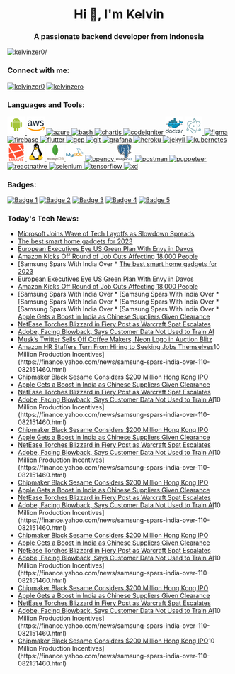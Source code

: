 <h1 align="center">Hi 👋, I'm Kelvin</h1>
<h3 align="center">A passionate backend developer from Indonesia</h3>
<p align="left"> <img src=https://komarev.com/ghpvc/?username=kelvinzer0 alt=kelvinzer0/> </p>

<h3 align="left">Connect with me:</h3>
<p align="left">
    <a href="https://dev.to/kelvinzer0" target="blank"><img align="center" src="https://cdn.jsdelivr.net/npm/simple-icons@3.0.1/icons/dev-dot-to.svg" alt="kelvinzer0" height="30" width="40" /></a>
    <a href="https://linkedin.com/in/kelvinzero" target="blank"><img align="center" src="https://cdn.jsdelivr.net/npm/simple-icons@3.0.1/icons/linkedin.svg" alt="kelvinzero" height="30" width="40" /></a>
</p>

<h3 align="left">Languages and Tools:</h3>
<p align="left">
    <a href="https://developer.android.com" target="_blank" rel="noreferrer"> <img src="https://raw.githubusercontent.com/devicons/devicon/master/icons/android/android-original-wordmark.svg" alt="android" width="40" height="40" /> </a>
    <a href="https://aws.amazon.com" target="_blank" rel="noreferrer"> <img src="https://raw.githubusercontent.com/devicons/devicon/master/icons/amazonwebservices/amazonwebservices-original-wordmark.svg" alt="aws" width="40" height="40" /> </a>
    <a href="https://azure.microsoft.com/en-in/" target="_blank" rel="noreferrer">
    <img src="https://www.vectorlogo.zone/logos/microsoft_azure/microsoft_azure-icon.svg" alt="azure" width="40" height="40" /> </a>
    <a href="https://www.gnu.org/software/bash/" target="_blank" rel="noreferrer"> <img src="https://www.vectorlogo.zone/logos/gnu_bash/gnu_bash-icon.svg" alt="bash" width="40" height="40" /> </a>
    <a href="https://www.chartjs.org" target="_blank" rel="noreferrer"> <img src="https://www.chartjs.org/media/logo-title.svg" alt="chartjs" width="40" height="40" /> </a>
    <a href="https://codeigniter.com" target="_blank" rel="noreferrer"> <img src="https://cdn.worldvectorlogo.com/logos/codeigniter.svg" alt="codeigniter" width="40" height="40" /> </a>
    <a href="https://www.docker.com/" target="_blank" rel="noreferrer"> <img src="https://raw.githubusercontent.com/devicons/devicon/master/icons/docker/docker-original-wordmark.svg" alt="docker" width="40" height="40" /> </a>
    <a href="https://www.electronjs.org" target="_blank" rel="noreferrer"> <img src="https://raw.githubusercontent.com/devicons/devicon/master/icons/electron/electron-original.svg" alt="electron" width="40" height="40" /> </a>
    <a href="https://www.figma.com/" target="_blank" rel="noreferrer"> <img src="https://www.vectorlogo.zone/logos/figma/figma-icon.svg" alt="figma" width="40" height="40" /> </a>
    <a href="https://firebase.google.com/" target="_blank" rel="noreferrer"> <img src="https://www.vectorlogo.zone/logos/firebase/firebase-icon.svg" alt="firebase" width="40" height="40" /> </a>
    <a href="https://flutter.dev" target="_blank" rel="noreferrer"> <img src="https://www.vectorlogo.zone/logos/flutterio/flutterio-icon.svg" alt="flutter" width="40" height="40" /> </a>
    <a href="https://cloud.google.com" target="_blank" rel="noreferrer"> <img src="https://www.vectorlogo.zone/logos/google_cloud/google_cloud-icon.svg" alt="gcp" width="40" height="40" /> </a>
    <a href="https://git-scm.com/" target="_blank" rel="noreferrer"> <img src="https://www.vectorlogo.zone/logos/git-scm/git-scm-icon.svg" alt="git" width="40" height="40" /> </a>
    <a href="https://grafana.com" target="_blank" rel="noreferrer"> <img src="https://www.vectorlogo.zone/logos/grafana/grafana-icon.svg" alt="grafana" width="40" height="40" /> </a>
    <a href="https://heroku.com" target="_blank" rel="noreferrer"> <img src="https://www.vectorlogo.zone/logos/heroku/heroku-icon.svg" alt="heroku" width="40" height="40" /> </a>
    <a href="https://jekyllrb.com/" target="_blank" rel="noreferrer"> <img src="https://www.vectorlogo.zone/logos/jekyllrb/jekyllrb-icon.svg" alt="jekyll" width="40" height="40" /> </a>
    <a href="https://kubernetes.io" target="_blank" rel="noreferrer"> <img src="https://www.vectorlogo.zone/logos/kubernetes/kubernetes-icon.svg" alt="kubernetes" width="40" height="40" /> </a>
    <a href="https://laravel.com/" target="_blank" rel="noreferrer"> <img src="https://raw.githubusercontent.com/devicons/devicon/master/icons/laravel/laravel-plain-wordmark.svg" alt="laravel" width="40" height="40" /> </a>
    <a href="https://www.linux.org/" target="_blank" rel="noreferrer"> <img src="https://raw.githubusercontent.com/devicons/devicon/master/icons/linux/linux-original.svg" alt="linux" width="40" height="40" /> </a>
    <a href="https://www.mongodb.com/" target="_blank" rel="noreferrer"> <img src="https://raw.githubusercontent.com/devicons/devicon/master/icons/mongodb/mongodb-original-wordmark.svg" alt="mongodb" width="40" height="40" /> </a>
    <a href="https://www.mysql.com/" target="_blank" rel="noreferrer"> <img src="https://raw.githubusercontent.com/devicons/devicon/master/icons/mysql/mysql-original-wordmark.svg" alt="mysql" width="40" height="40" /> </a>
    <a href="https://opencv.org/" target="_blank" rel="noreferrer"> <img src="https://www.vectorlogo.zone/logos/opencv/opencv-icon.svg" alt="opencv" width="40" height="40" /> </a>
    <a href="https://www.postgresql.org" target="_blank" rel="noreferrer"> <img src="https://raw.githubusercontent.com/devicons/devicon/master/icons/postgresql/postgresql-original-wordmark.svg" alt="postgresql" width="40" height="40" /> </a>
    <a href="https://postman.com" target="_blank" rel="noreferrer"> <img src="https://www.vectorlogo.zone/logos/getpostman/getpostman-icon.svg" alt="postman" width="40" height="40" /> </a>
    <a href="https://github.com/puppeteer/puppeteer" target="_blank" rel="noreferrer"> <img src="https://www.vectorlogo.zone/logos/pptrdev/pptrdev-official.svg" alt="puppeteer" width="40" height="40" /> </a>
    <a href="https://reactnative.dev/" target="_blank" rel="noreferrer"> <img src="https://reactnative.dev/img/header_logo.svg" alt="reactnative" width="40" height="40" /> </a>
    <a href="https://www.selenium.dev" target="_blank" rel="noreferrer"> <img src="https://raw.githubusercontent.com/detain/svg-logos/780f25886640cef088af994181646db2f6b1a3f8/svg/selenium-logo.svg" alt="selenium" width="40" height="40" /> </a>
    <a href="https://www.tensorflow.org" target="_blank" rel="noreferrer"> <img src="https://www.vectorlogo.zone/logos/tensorflow/tensorflow-icon.svg" alt="tensorflow" width="40" height="40" /> </a>
    <a href="https://www.adobe.com/products/xd.html" target="_blank" rel="noreferrer"> <img src="https://cdn.worldvectorlogo.com/logos/adobe-xd.svg" alt="xd" width="40" height="40" /> </a>
</p>

<h3 align="left">Badges:</h3>
<p align="left">
<a href="https://www.credly.com/badges/0abb5bd7-8acd-43e5-a68a-2b3b67987daa/embedded" target="_blank"><img src="https://images.credly.com/images/f70ce45d-0fc5-4e82-a49c-10386b3b5b08/image.png" alt="Badge 1" width="40" height="40"></a>
<a href="https://www.credly.com/badges/4e3b3c9e-dfd3-4ece-a957-3d126ee20b6e/embedded" target="_blank"><img src="https://images.credly.com/images/964d28c3-1543-4e23-bc30-97a2cdc15a59/image.png" alt="Badge 2" width="40" height="40"></a>
<a href="https://www.credly.com/badges/c26ff9be-2fca-4fe7-b022-84f1cb350f16/embedded" target="_blank"><img src="https://images.credly.com/images/0571ab1d-f43b-43d9-9c68-8ebd0ebd61b7/Python_for_Data_Sci_and_AI_Foundational.png" alt="Badge 3" width="40" height="40"></a>
<a href="https://www.credly.com/badges/2c00d2f4-8660-45cc-8ee1-fb11be7378b8/embedded" target="_blank"><img src="https://images.credly.com/images/3cd98d8a-c224-4f8f-a839-d0a87422f2c1/Python_Project_for_AI_and_Application_Development.png" alt="Badge 4" width="40" height="40"></a>
<a href="https://www.credly.com/badges/966890c4-3f82-4d57-b82a-05b7faf53781/embedded" target="_blank"><img src="https://images.credly.com/images/767c6a2b-4026-4395-80a2-0d2cb1eff8af/image.png" alt="Badge 5" width="40" height="40"></a>
</p>

### Today's Tech News:

<!--START_SECTION:feed-->
* [Microsoft Joins Wave of Tech Layoffs as Slowdown Spreads](https:&#x2F;&#x2F;finance.yahoo.com&#x2F;news&#x2F;tech-companies-keep-slashing-jobs-004012234.html)
* [The best smart home gadgets for 2023](https:&#x2F;&#x2F;finance.yahoo.com&#x2F;news&#x2F;best-smart-home-devices-154557162.html)
* [European Executives Eye US Green Plan With Envy in Davos](https:&#x2F;&#x2F;finance.yahoo.com&#x2F;news&#x2F;european-executives-eye-us-green-140005764.html)
* [Amazon Kicks Off Round of Job Cuts Affecting 18,000 People](https:&#x2F;&#x2F;finance.yahoo.com&#x2F;news&#x2F;amazon-kicks-off-round-job-094757046.html)
* [Samsung Spars With India Over * [The best smart home gadgets for 2023](https:&#x2F;&#x2F;finance.yahoo.com&#x2F;news&#x2F;best-smart-home-devices-154557162.html)
* [European Executives Eye US Green Plan With Envy in Davos](https:&#x2F;&#x2F;finance.yahoo.com&#x2F;news&#x2F;european-executives-eye-us-green-140005764.html)
* [Amazon Kicks Off Round of Job Cuts Affecting 18,000 People](https:&#x2F;&#x2F;finance.yahoo.com&#x2F;news&#x2F;amazon-kicks-off-round-job-094757046.html)
* [Samsung Spars With India Over * [Samsung Spars With India Over * [Samsung Spars With India Over * [Samsung Spars With India Over * [Samsung Spars With India Over * [Samsung Spars With India Over * [Apple Gets a Boost in India as Chinese Suppliers Given Clearance](https:&#x2F;&#x2F;finance.yahoo.com&#x2F;news&#x2F;apple-gets-boost-india-chinese-042818198.html)
* [NetEase Torches Blizzard in Fiery Post as Warcraft Spat Escalates](https:&#x2F;&#x2F;finance.yahoo.com&#x2F;news&#x2F;netease-torches-blizzard-fiery-post-013058172.html)
* [Adobe, Facing Blowback, Says Customer Data Not Used to Train AI](https:&#x2F;&#x2F;finance.yahoo.com&#x2F;news&#x2F;adobe-facing-blowback-says-customer-005827478.html)
* [Musk’s Twitter Sells Off Coffee Makers, Neon Logo in Auction Blitz](https:&#x2F;&#x2F;finance.yahoo.com&#x2F;news&#x2F;musk-twitter-sells-off-coffee-223249348.html)
* [Amazon HR Staffers Turn From Hiring to Seeking Jobs Themselves](https:&#x2F;&#x2F;finance.yahoo.com&#x2F;news&#x2F;amazon-hr-staffers-turn-hiring-185015760.html)10 Million Production Incentives](https:&#x2F;&#x2F;finance.yahoo.com&#x2F;news&#x2F;samsung-spars-india-over-110-082151460.html)
* [Chipmaker Black Sesame Considers $200 Million Hong Kong IPO](https:&#x2F;&#x2F;finance.yahoo.com&#x2F;news&#x2F;chipmaker-black-sesame-considers-200-075435742.html)
* [Apple Gets a Boost in India as Chinese Suppliers Given Clearance](https:&#x2F;&#x2F;finance.yahoo.com&#x2F;news&#x2F;apple-gets-boost-india-chinese-042818198.html)
* [NetEase Torches Blizzard in Fiery Post as Warcraft Spat Escalates](https:&#x2F;&#x2F;finance.yahoo.com&#x2F;news&#x2F;netease-torches-blizzard-fiery-post-013058172.html)
* [Adobe, Facing Blowback, Says Customer Data Not Used to Train AI](https:&#x2F;&#x2F;finance.yahoo.com&#x2F;news&#x2F;adobe-facing-blowback-says-customer-005827478.html)10 Million Production Incentives](https:&#x2F;&#x2F;finance.yahoo.com&#x2F;news&#x2F;samsung-spars-india-over-110-082151460.html)
* [Chipmaker Black Sesame Considers $200 Million Hong Kong IPO](https:&#x2F;&#x2F;finance.yahoo.com&#x2F;news&#x2F;chipmaker-black-sesame-considers-200-075435742.html)
* [Apple Gets a Boost in India as Chinese Suppliers Given Clearance](https:&#x2F;&#x2F;finance.yahoo.com&#x2F;news&#x2F;apple-gets-boost-india-chinese-042818198.html)
* [NetEase Torches Blizzard in Fiery Post as Warcraft Spat Escalates](https:&#x2F;&#x2F;finance.yahoo.com&#x2F;news&#x2F;netease-torches-blizzard-fiery-post-013058172.html)
* [Adobe, Facing Blowback, Says Customer Data Not Used to Train AI](https:&#x2F;&#x2F;finance.yahoo.com&#x2F;news&#x2F;adobe-facing-blowback-says-customer-005827478.html)10 Million Production Incentives](https:&#x2F;&#x2F;finance.yahoo.com&#x2F;news&#x2F;samsung-spars-india-over-110-082151460.html)
* [Chipmaker Black Sesame Considers $200 Million Hong Kong IPO](https:&#x2F;&#x2F;finance.yahoo.com&#x2F;news&#x2F;chipmaker-black-sesame-considers-200-075435742.html)
* [Apple Gets a Boost in India as Chinese Suppliers Given Clearance](https:&#x2F;&#x2F;finance.yahoo.com&#x2F;news&#x2F;apple-gets-boost-india-chinese-042818198.html)
* [NetEase Torches Blizzard in Fiery Post as Warcraft Spat Escalates](https:&#x2F;&#x2F;finance.yahoo.com&#x2F;news&#x2F;netease-torches-blizzard-fiery-post-013058172.html)
* [Adobe, Facing Blowback, Says Customer Data Not Used to Train AI](https:&#x2F;&#x2F;finance.yahoo.com&#x2F;news&#x2F;adobe-facing-blowback-says-customer-005827478.html)10 Million Production Incentives](https:&#x2F;&#x2F;finance.yahoo.com&#x2F;news&#x2F;samsung-spars-india-over-110-082151460.html)
* [Chipmaker Black Sesame Considers $200 Million Hong Kong IPO](https:&#x2F;&#x2F;finance.yahoo.com&#x2F;news&#x2F;chipmaker-black-sesame-considers-200-075435742.html)
* [Apple Gets a Boost in India as Chinese Suppliers Given Clearance](https:&#x2F;&#x2F;finance.yahoo.com&#x2F;news&#x2F;apple-gets-boost-india-chinese-042818198.html)
* [NetEase Torches Blizzard in Fiery Post as Warcraft Spat Escalates](https:&#x2F;&#x2F;finance.yahoo.com&#x2F;news&#x2F;netease-torches-blizzard-fiery-post-013058172.html)
* [Adobe, Facing Blowback, Says Customer Data Not Used to Train AI](https:&#x2F;&#x2F;finance.yahoo.com&#x2F;news&#x2F;adobe-facing-blowback-says-customer-005827478.html)10 Million Production Incentives](https:&#x2F;&#x2F;finance.yahoo.com&#x2F;news&#x2F;samsung-spars-india-over-110-082151460.html)
* [Chipmaker Black Sesame Considers $200 Million Hong Kong IPO](https:&#x2F;&#x2F;finance.yahoo.com&#x2F;news&#x2F;chipmaker-black-sesame-considers-200-075435742.html)
* [Apple Gets a Boost in India as Chinese Suppliers Given Clearance](https:&#x2F;&#x2F;finance.yahoo.com&#x2F;news&#x2F;apple-gets-boost-india-chinese-042818198.html)
* [NetEase Torches Blizzard in Fiery Post as Warcraft Spat Escalates](https:&#x2F;&#x2F;finance.yahoo.com&#x2F;news&#x2F;netease-torches-blizzard-fiery-post-013058172.html)
* [Adobe, Facing Blowback, Says Customer Data Not Used to Train AI](https:&#x2F;&#x2F;finance.yahoo.com&#x2F;news&#x2F;adobe-facing-blowback-says-customer-005827478.html)10 Million Production Incentives](https:&#x2F;&#x2F;finance.yahoo.com&#x2F;news&#x2F;samsung-spars-india-over-110-082151460.html)
* [Chipmaker Black Sesame Considers $200 Million Hong Kong IPO](https:&#x2F;&#x2F;finance.yahoo.com&#x2F;news&#x2F;chipmaker-black-sesame-considers-200-075435742.html)10 Million Production Incentives](https:&#x2F;&#x2F;finance.yahoo.com&#x2F;news&#x2F;samsung-spars-india-over-110-082151460.html)
<!--END_SECTION:feed-->
